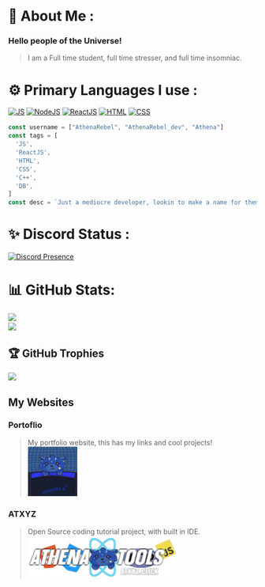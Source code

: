 # 💫 About Me :
### Hello people of the Universe! 
> I am a Full time student, full time stresser, and full time insomniac.

# ⚙️ Primary Languages I use :
[![JS](https://img.shields.io/badge/JavaScript-F7DF1E?style=for-the-badge&logo=javascript&logoColor=black)](https://developer.mozilla.org/en-US/docs/Web/JavaScript/About_JavaScript)
[![NodeJS](https://img.shields.io/badge/Node.js-43853D?style=for-the-badge&logo=node.js&logoColor=white)](https://nodejs.org/en/about/)
[![ReactJS](https://img.shields.io/badge/React-20232A?style=for-the-badge&logo=react&logoColor=61DAFB)](https://reactjs.org)
[![HTML](https://img.shields.io/badge/HTML5-E34F26?style=for-the-badge&logo=html5&logoColor=white)](https://developer.mozilla.org/en-US/docs/Learn/Getting_started_with_the_web/HTML_basics)
[![CSS](https://img.shields.io/badge/CSS-239120?&style=for-the-badge&logo=css3&logoColor=white)](https://developer.mozilla.org/en-US/docs/Web/CSS)

```JavaScript
const username = ["AthenaRebel", "AthenaRebel_dev", "Athena"]
const tags = [
  'JS',
  'ReactJS',
  'HTML',
  'CSS',
  'C++',
  'DB',
]
const desc = `Just a mediocre developer, lookin to make a name for themself!`
```
# ✨ Discord Status :
[![Discord Presence](https://lanyard.cnrad.dev/api/677621755703197696)](https://discord.com/users/677621755703197696)

# 📊 GitHub Stats:
![](https://github-readme-streak-stats.herokuapp.com/?user=AthenaRebel01&theme=dark&hide_border=false)<br/>
![](https://github-readme-stats.vercel.app/api/top-langs/?username=AthenaRebel01&theme=dark&hide_border=false&include_all_commits=true&count_private=true&layout=compact)

## 🏆 GitHub Trophies
![](https://github-profile-trophy.vercel.app/?username=AthenaRebel01&theme=discord&no-frame=false&no-bg=false&margin-w=4)

## My Websites
### Portoflio
> My portfolio website, this has my links and cool projects!
> <img src='img/blueraccoon.png' width='100'>
### ATXYZ
> Open Source coding tutorial project, with built in IDE.
> <img src='img/atxyz.png' width='300'>


